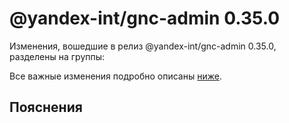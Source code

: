 # @yandex-int/gnc-admin 0.35.0

<!-- ЧЕЛОВЕЧЕСКОЕ ВСТУПЛЕНИЕ -->

Изменения, вошедшие в релиз @yandex-int/gnc-admin 0.35.0, разделены на группы:

Все важные изменения подробно описаны [ниже](#Пояснения).

## Пояснения

